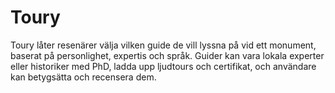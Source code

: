 # Toury
Toury låter resenärer välja vilken guide de vill lyssna på vid ett monument, baserat på personlighet, expertis och språk. Guider kan vara lokala experter eller historiker med PhD, ladda upp ljudtours och certifikat, och användare kan betygsätta och recensera dem.
